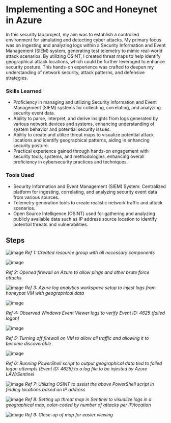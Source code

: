 # Implementing a SOC and Honeynet in Azure

In this security lab project, my aim was to establish a controlled environment for simulating and detecting cyber attacks. My primary focus was on ingesting and analyzing logs within a Security Information and Event Management (SIEM) system, generating test telemetry to mimic real-world attack scenarios. By utilizing OSINT, I created threat maps to help identify geographical attack locations, which could be further leveraged to enhance security posture. This hands-on experience was crafted to deepen my understanding of network security, attack patterns, and defensive strategies.
### Skills Learned

- Proficiency in managing and utilizing Security Information and Event Management (SIEM) systems for collecting, correlating, and analyzing security event data.
- Ability to parse, interpret, and derive insights from logs generated by various network devices and systems, enhancing understanding of system behavior and potential security issues.
- Ability to create and utilize threat maps to visualize potential attack locations and identify geographical patterns, aiding in enhancing security posture.
- Practical experience gained through hands-on engagement with security tools, systems, and methodologies, enhancing overall proficiency in cybersecurity practices and techniques.

### Tools Used

- Security Information and Event Management (SIEM) System: Centralized platform for ingesting, correlating, and analyzing security event data from various sources.
- Telemetry generation tools to create realistic network traffic and attack scenarios.
- Open Source Intelligence (OSINT) used for gathering and analyzing publicly available data such as IP address source location to identify potential threats and vulnerabilities.

## Steps
![image](https://github.com/TyDusseau/SecurityLab/assets/168771739/aaa40d33-31a5-4832-8f49-def0b8e39f2c)
_Ref 1: Created resource group with all necessary components_


![image](https://github.com/TyDusseau/SecurityLab/assets/168771739/666b29a3-b6b4-4e3f-b7ec-1bc4516bc8b9)

_Ref 2: Opened firewall on Azure to allow pings and other brute force attacks_


![image](https://github.com/TyDusseau/SecurityLab/assets/168771739/bce5f1c8-9427-494d-8d77-46c0e019e703)
_Ref 3: Azure log analytics workspace setup to injest logs from honeypot VM with geographical data_


![image](https://github.com/TyDusseau/SecurityLab/assets/168771739/b3662f0b-cefd-4cf2-964e-fb0cb499af14)

_Ref 4: Observed Windows Event Viewer logs to verify Event ID: 4625 (failed logon)_


![image](https://github.com/TyDusseau/SecurityLab/assets/168771739/2ec8b1db-3ccf-4320-a3c6-8c5448af70a9)

_Ref 5: Turning off firewall on VM to allow all traffic and allowing it to become discoverable_


![image](https://github.com/TyDusseau/SecurityLab/assets/168771739/784af483-8dac-4dc8-83b9-72754c406c96)

_Ref 6: Running PowerShell script to output geographical data tied to failed logon attempts (Event ID: 4625) to a log file to be injested by Azure LAW/Sentinel_


![image](https://github.com/TyDusseau/SecurityLab/assets/168771739/106e3f54-926d-4a6e-8044-bcf08c870d75)
_Ref 7: Utilizing OSINT to assist the above PowerShell script in finding locations based on IP address_


![image](https://github.com/TyDusseau/SecurityLab/assets/168771739/dcea8c53-f674-449b-bd71-ac6ce6f24f84)
_Ref 8: Setting up threat map in Sentinel to visualize logs in a geographical map, color-coded by number of attacks per IP/location_


![image](https://github.com/TyDusseau/SecurityLab/assets/168771739/7c580e6b-78df-4cd4-aed8-ff17f564b768)
_Ref 9: Close-up of map for easier viewing_
